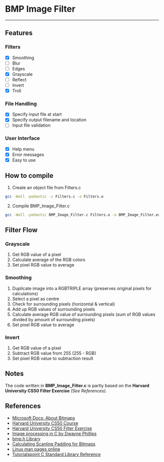 # BMP Image Filter
---

## Features
### Filters
- [x] Smoothing
- [ ] Blur
- [ ] Edges
- [x] Grayscale
- [ ] Reflect
- [ ] Invert
- [x] Troll

### File Handling
- [x] Specify input file at start
- [x] Specify output filename and location
- [ ] Input file validation

### User Interface
- [x] Help menu
- [x] Error messages
- [x] Easy to use

## How to compile
1. Create an object file from Filters.c
```bash
gcc -Wall -pedantic -c Filters.c -o Filters.o
```
2. Compile BMP_Image_Filter.c
```bash
gcc -Wall -pedantic BMP_Image_Filter.c Filters.o -o BMP_Image_Filter.exe
```

## Filter Flow
### Grayscale
1. Get RGB value of a pixel
2. Calculate average of the RGB colors
3. Set pixel RGB value to average

### Smoothing
1. Duplicate image into a RGBTRIPLE array (preserves original pixels for calculations)
2. Select a pixel as centre
3. Check for surrounding pixels (horizontal & vertical)
4. Add up RGB values of surrounding pixels
5. Calculate average RGB value of surrounding pixels (sum of RGB values divided by amount of surrounding pixels)
6. Set pixel RGB value to average

### Invert
1. Get RGB value of a pixel
2. Subtract RGB value from 255 (255 - RGB)
3. Set pixel RGB value to subtraction result

## Notes
The code written in **BMP_Image_Filter.c** is partly based on the **Harvard University CS50 Filter Exercise** *(See References)*.

## References
- [Microsoft Docs: About Bitmaps](https://docs.microsoft.com/en-us/windows/win32/gdi/about-bitmaps)
- [Harvard University CS50 Course](https://pll.harvard.edu/course/cs50-introduction-computer-science?delta=0)
- [Harvard University CS50 Filter Exercise](https://cs50.harvard.edu/x/2021/psets/4/filter/less/)
- [Image processing in C by Dwayne Phillips](https://homepages.inf.ed.ac.uk/rbf/BOOKS/PHILLIPS/)
- [bmp.h Library](https://gist.github.com/BrainUser/80a4e12f8ae535499243)
- [Calculating Scanline Padding for Bitmaps](https://forum.powerbasic.com/forum/user-to-user-discussions/programming/43679-calculating-scanline-padding-for-bitmaps)
- [Linux man pages online](https://man7.org/linux/man-pages/index.html)
- [Tutorialspoint C Standard Library Reference](https://www.tutorialspoint.com/c_standard_library/index.htm)
